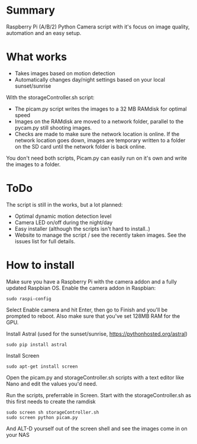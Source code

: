 # Summary
Raspberry Pi (A/B/2) Python Camera script with it's focus on image quality, automation and an easy setup.

# What works
- Takes images based on motion detection
- Automatically changes day/night settings based on your local sunset/sunrise

With the storageController.sh script:
- The picam.py script writes the images to a 32 MB RAMdisk for optimal speed
- Images on the RAMdisk are moved to a network folder, parallel to the pycam.py still shooting images.
- Checks are made to make sure the network location is online. If the network location goes down, images are temporary written to a folder on the SD card until the network folder is back online.

You don't need both scripts, Picam.py can easily run on it's own and write the images to a folder. 

# ToDo
The script is still in the works, but a lot planned:
- Optimal dynamic motion detection level
- Camera LED on/off during the night/day
- Easy installer (although the scripts isn't hard to install..)
- Website to manage the script / see the recently taken images.
See the issues list for full details.

# How to install
Make sure you have a Raspberry Pi with the camera addon and a fully updated Raspbian OS. Enable the camera addon in Raspbian:
```
sudo raspi-config
```
Select Enable camera and hit Enter, then go to Finish and you'll be prompted to reboot.
Also make sure that you've set 128MB RAM for the GPU.

Install Astral (used for the sunset/sunrise, https://pythonhosted.org/astral)
```
sudo pip install astral
```

Install Screen
```
sudo apt-get install screen
```

Open the picam.py and storageController.sh scripts with a text editor like Nano and edit the values you'd need.

Run the scripts, preferrable in Screen. Start with the storageController.sh as this first needs to create the ramdisk
```
sudo screen sh storageController.sh
sudo screen python picam.py
```
And ALT-D yourself out of the screen shell and see the images come in on your NAS
